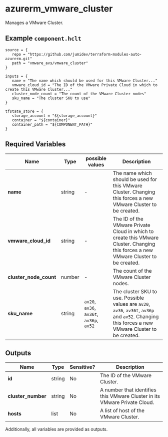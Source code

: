 # azurerm_vmware_cluster

Manages a VMware Cluster.

## Example `component.hclt`

```hcl
source = {
   repo = "https://github.com/jumidev/terraform-modules-auto-azurerm.git"   
   path = "vmware_avs/vmware_cluster"   
}

inputs = {
   name = "The name which should be used for this VMware Cluster..."   
   vmware_cloud_id = "The ID of the VMware Private Cloud in which to create this VMware Cluster..."   
   cluster_node_count = "The count of the VMware Cluster nodes"   
   sku_name = "The cluster SKU to use"   
}

tfstate_store = {
   storage_account = "${storage_account}"   
   container = "${container}"   
   container_path = "${COMPONENT_PATH}"   
}

```

## Required Variables

| Name | Type |  possible values |  Description |
| ---- | --------- |  ----------- | ----------- |
| **name** | string |  -  |  The name which should be used for this VMware Cluster. Changing this forces a new VMware Cluster to be created. | 
| **vmware_cloud_id** | string |  -  |  The ID of the VMware Private Cloud in which to create this VMware Cluster. Changing this forces a new VMware Cluster to be created. | 
| **cluster_node_count** | number |  -  |  The count of the VMware Cluster nodes. | 
| **sku_name** | string |  `av20`, `av36`, `av36t`, `av36p`, `av52`  |  The cluster SKU to use. Possible values are `av20`, `av36`, `av36t`, `av36p` and `av52`. Changing this forces a new VMware Cluster to be created. | 



## Outputs

| Name | Type | Sensitive? | Description |
| ---- | ---- | --------- | --------- |
| **id** | string | No  | The ID of the VMware Cluster. | 
| **cluster_number** | string | No  | A number that identifies this VMware Cluster in its VMware Private Cloud. | 
| **hosts** | list | No  | A list of host of the VMware Cluster. | 

Additionally, all variables are provided as outputs.
